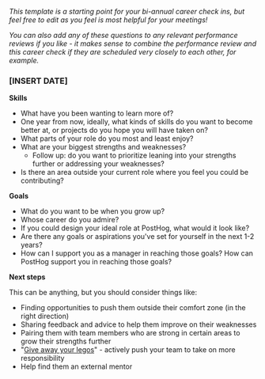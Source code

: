 
_This template is a starting point for your bi-annual career check ins, but feel free to edit as you feel is most helpful for your meetings!_

_You can also add any of these questions to any relevant performance reviews if you like - it makes sense to combine the performance review and this career check if they are scheduled very closely to each other, for example._

### [INSERT DATE]

**Skills**

- What have you been wanting to learn more of?
- One year from now, ideally, what kinds of skills do you want to become better at, or projects do you hope you will have taken on?
- What parts of your role do you most and least enjoy?
- What are your biggest strengths and weaknesses?
  - Follow up: do you want to prioritize leaning into your strengths further or addressing your weaknesses?
- Is there an area outside your current role where you feel you could be contributing?

**Goals**

- What do you want to be when you grow up?
- Whose career do you admire?
- If you could design your ideal role at PostHog, what would it look like?
- Are there any goals or aspirations you've set for yourself in the next 1-2 years?
- How can I support you as a manager in reaching those goals? How can PostHog support you in reaching those goals?

**Next steps**

This can be anything, but you should consider things like:

- Finding opportunities to push them outside their comfort zone (in the right direction)
- Sharing feedback and advice to help them improve on their weaknesses
- Pairing them with team members who are strong in certain areas to grow their strengths further
- "[Give away your legos](https://review.firstround.com/give-away-your-legos-and-other-commandments-for-scaling-startups)" - actively push your team to take on more responsibility
- Help find them an external mentor
